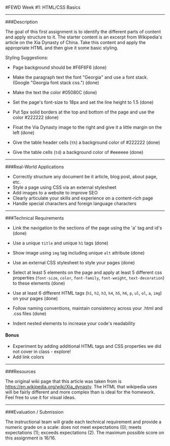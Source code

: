 #FEWD Week #1: HTML/CSS Basics

---

###Description

The goal of this first assignment is to identify the different parts of content and apply structure to it. The starter content is an excerpt from Wikipedia's article on the Xia Dynasty of China.  Take this content and apply the appropriate HTML and then give it some basic styling. 

Styling Suggestions:
- Page background should be #F6F6F6 (done)

- Make the paragraph text the font "Georgia" and use a font stack. (Google "Georgia font stack css.") (done)

- Make the text the color #05080C (done)

- Set the page's font-size to 18px and set the line height to 1.5 (done)

- Put 5px solid borders at the top and bottom of the page and use the color #222222 (done)

- Float the Via Dynasty image to the right and give it a little margin on the left (done)

- Give the table header cells (`th`) a background color of #222222 (done)

- Give the table cells (`td`) a background color of #eeeeee
(done)
---

###Real-World Applications

- Correctly structure any document be it article, blog post, about page, etc.
- Style a page using CSS via an external stylesheet
- Add images to a website to improve SEO
- Clearly articulate your skills and experience on a content-rich page
- Handle special characters and foreign language characters

---

###Technical Requirements

- Link the navigation to the sections of the page using the 'a' tag and id's (done)

- Use a unique `title` and unique `h1` tags (done)

- Show image using `img` tag including unique `alt` attribute (done)

- Use an external CSS stylesheet to style your pages (done)

- Select at least 5 elements on the page and apply at least 5 different css properties (`font-size`, `color`, `font-family`, `font-weight`, `text-decoration`) to these elements (done)
- Use at least 6 different HTML tags (`h1`, `h2`, `h3`, `h4`, `h5`, `h6`, `p`, `ul`, `ol`, `a`, `img`) on your pages (done)
- Follow naming conventions, maintain consistency across your .html and .css files (done)
- Indent nested elements to increase your code's readability

#### Bonus

- Experiment by adding additional HTML tags and CSS properties we did not cover in class - explore!
- Add link colors

---

###Resources

The original wiki page that this article was taken from is https://en.wikipedia.org/wiki/Xia_dynasty.  The HTML that wikipedia uses will be fairly different and more complex than is ideal for the homework.  Feel free to use it for visual ideas.

---

###Evaluation / Submission

The instructional team will grade each technical requirement and provide a numeric grade on a scale: does not meet expectations (0); meets expectations (1); exceeds expectations (2).  The maximum possible score on this assignment is 16/16.
